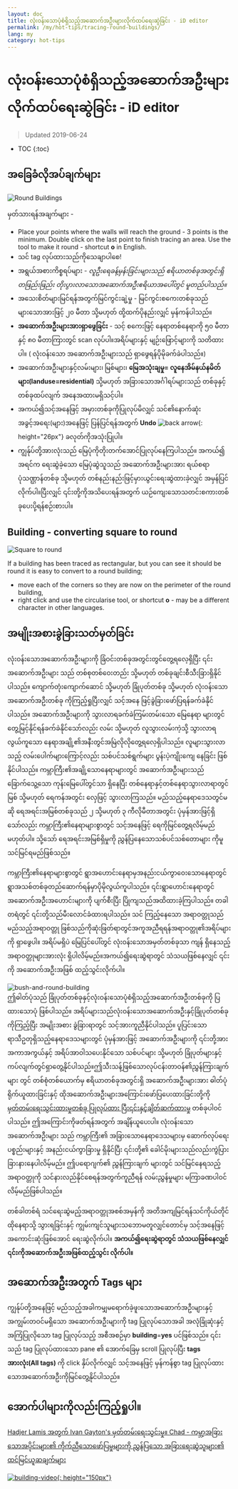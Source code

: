 ```yaml
---
layout: doc
title: လုံးဝန်းသောပုံစံရှိသည့်အဆောက်အဦးများလိုက်ထပ်ရေးဆွဲခြင်း - iD editor
permalink: /my/hot-tips/tracing-round-buildings/
lang: my
category: hot-tips
---
```


လုံးဝန်းသောပုံစံရှိသည့်အဆောက်အဦးများလိုက်ထပ်ရေးဆွဲခြင်း - iD editor
============

> Updated 2019-06-24

- TOC
{:toc}

အခြေခံလိုအပ်ချက်များ
----------

![Round Buildings][]


မှတ်သားရန်အချက်များ -  

- Place your points where the walls will reach the ground - 3 points is the minimum. Double click on the last point to finish tracing an area. Use the tool to make it round - shortcut **o** in English.  
- သင် tag လုပ်ထားသည်ကိုသေချာပါစေ!  
- အရွယ်အစားကိစ္စရပ်များ - *လူဦးရေခန့်မှန်းခြင်းများသည် ဧရိယာတစ်ခုအတွင်းရှိ တဖြည်းဖြည်း တိုးပွားလာသောအဆောက်အဦးဧရိယာအပေါ်တွင် မူတည်ပါသည်။*  
- အသေးစိတ်များမြင်ရန်အတွက်မြင်ကွင်းချဲ့မှု - မြင်ကွင်းစကေးတစ်ခုသည် များသောအားဖြင့် ၂၀ မီတာ သို့မဟုတ် ထို့ထက်ပိုနည်းလျှင် မှန်ကန်ပါသည်။  
- **အဆောက်အဦးများအားရှာဖွေခြင်း** - သင့် စကေးဖြင့် နေရာတစ်နေရာကို ၅၀ မီတာနှင့် ၈၀ မီတာကြားတွင် scan လုပ်ပါ။အရိပ်များနှင့် မျဉ်းဖြောင့်များကို သတိထားပါ။ ( လုံးဝန်းသော အဆောက်အဦးများသည် ရှာဖွေရန်ပိုမိုခက်ခဲပါသည်။)  
- အဆောက်အဦးများနှင့်လမ်းများ၊ မြစ်များ၊ **မြေအသုံးချမှု= လူနေအိမ်နယ်နမိတ်များ(landuse=residential)** သို့မဟုတ် အခြားသောအင်္ဂါရပ်များသည် တစ်ခုနှင့်တစ်ခုထပ်လျက် အနေအထားမရှိသင့်ပါ။  
- အကယ်၍သင့်အနေဖြင့် အမှားတစ်ခုကိုပြုလုပ်မိလျှင် သင်၏နောက်ဆုံးအခွင့်အရေး(များ)အနေဖြင့် ပြန်ပြင်ရန်အတွက် **Undo** ![back arrow]{: height="26px"} ခလုတ်ကိုအသုံးပြုပါ။  
- ကျွန်ုပ်တို့အားလုံးသည် မြေပုံကိုတိုးတက်အောင်ပြုလုပ်နေကြပါသည်။ အကယ်၍ အရင်က ရေးဆွဲခဲ့သော မြေပုံဆွဲသူသည် အဆောက်အဦးများအား ရယ်စရာပုံသဏ္ဌာန်တစ်ခု သို့မဟုတ် တစ်နည်းနည်းဖြင့်မှားယွင်းရေးဆွဲထားခဲ့လျှင် အမှန်ပြင်လိုက်ပါ။ပြီးလျှင် ၎င်းတို့ကိုအသိပေးရန်အတွက် ယဉ်ကျေးသောသတင်းစကားတစ်ခုပေးပို့ရန်စဉ်းစားပါ။  

Building - converting square to round
-------------------------------------

![Square to round][]  

If a building has been traced as rectangular, but you can see it should be round it is easy to convert to a round building;

- move each of the corners so they are now on the perimeter of the round building,
- right click and use the circularise tool, or shortcut **o** - may be a different character in other languages.  

အမျိုးအစားခွဲခြားသတ်မှတ်ခြင်း
---------------

လုံးဝန်းသောအဆောက်အဦးများကို ခြံဝင်းတစ်ခုအတွင်းတွင်တွေ့ရလေ့ရှိပြီး ၎င်းအဆောက်အဦးများ သည် တစ်စုတစ်ဝေးတည်း သို့မဟုတ် တစ်ခုချင်းစီသီးခြားရှိနိုင်ပါသည်။ ကျောက်တုံးကျောက်ဆောင် သို့မဟုတ် ခြုံပုတ်တစ်ခု သို့မဟုတ် လုံးဝန်းသောအဆောက်အဦးတစ်ခု ကိုကြည့်ရှုပြီးလျှင် သင့်အနေ ဖြင့်ခွဲခြားဖော်ပြရန်ခက်ခဲနိုင်ပါသည်။ အဆောက်အဦးများကို သွားလာရခက်ခဲကြမ်းတမ်းသော မြေနေရာ များတွင်တွေ့မြင့်နိုင်ရန်ခက်ခဲနိုင်သော်လည်း လမ်း သို့မဟုတ် လူသွားလမ်းကဲ့သို့ သွားလာရလွယ်ကူသော နေရာအချို့၏အနီးတွင်အမြဲလိုလိုတွေ့ရလေ့ရှိပါသည်။ လူများသွားလာသည့် လမ်းပေါက်များကြောင့်လည်း သစ်ပင်သစ်ရွက်များ ပွန်းပဲ့ကျိုးကျေ နေခြင်း ဖြစ်နိုင်ပါသည်။ ကမ္ဘာကြီး၏အချို့သောနေရာများတွင် အဆောက်အဦးများသည် ခြောက်သွေ့သော ကုန်းမြေပေါ်တွင်သာ ရှိနေပြီး တစ်နေရာနှင့်တစ်နေရာသွားလာရာတွင် မြစ် သို့မဟုတ် ရေကန်အတွင်း လှေဖြင့် သွားလာကြသည်။ မည်သည့်နေရာဒေသတွင်မဆို ရေအရင်းအမြစ်တစ်ခုသည်  ၂ သို့မဟုတ် ၃ ကီလိုမီတာအတွင်း ပုံမှန်အားဖြင့်ရှိသော်လည်း ကမ္ဘာကြီး၏နေရာများစွာတွင် သင့်အနေဖြင့် ရေကိုမြင်တွေ့ရလိမ့်မည်မဟုတ်ပါ။ သို့သော် ရေအရင်းအမြစ်ရှိမှုကို ညွှန်ပြနေသောသစ်ပင်သစ်တောများ ကိုမူ သင်မြင်ရမည်ဖြစ်သည်။  

ကမ္ဘာကြီး၏နေရာများစွာတွင် ရွာအဟောင်းနေရာမှအနည်းငယ်ကွာဝေးသောနေရာတွင် ရွာအသစ်တစ်ခုတည်ဆောက်ရန်မှာပိုမိုလွယ်ကူပါသည်။ ၎င်းရွာဟောင်းနေရာတွင် အဆောက်အဦးအဟောင်းများကို ပျက်စီးပြီး ပြိုကျသည်အထိထားခဲ့ကြပါသည်။ တခါတရံတွင် ၎င်းတို့သည်မီးလောင်ခံထားရပါသည်။ သင် ကြည့်နေသော အရာဝတ္တုသည် မည်သည့်အရာဝတ္တု ဖြစ်သည်ကိုဆုံးဖြတ်ရာတွင်အကူအညီရရန်အရာဝတ္တု၏အရိပ်များကို ရှာဖွေပါ။ အရိပ်မရှိပဲ မြေပြင်ပေါ်တွင် လုံးဝန်းသောအမှတ်တစ်ခုသာ ကျန် ရှိနေသည့် အရာဝတ္တုများအားလုံး ရှိပါလိမ့်မည်။အကယ်၍ရေးဆွဲရာတွင် သံသယဖြစ်နေလျှင် ၎င်းကို အဆောက်အဦးအဖြစ် ထည့်သွင်းလိုက်ပါ။  

![bush-and-round-building][]  
ဤဓါတ်ပုံသည် ခြုံပုတ်တစ်ခုနှင့်လုံးဝန်းသောပုံစံရှိသည့်အဆောက်အဦးတစ်ခုကို ပြထားသောပုံ ဖြစ်ပါသည်။ အရိပ်များသည်လုံးဝန်းသောအဆောက်အဦးနှင့်ခြုံပုတ်တစ်ခုကိုကြည့်ပြီး အမျိုးအစား ခွဲခြားရာတွင် သင့်အားကူညီနိုင်ပါသည်။ ပူပြင်းသောရာသီဥတုရှိသည့်နေရာဒေသများတွင် ပုံမှန်အားဖြင့် အဆောက်အဦးများကို ၎င်းတို့အားအကာအကွယ်နှင့် အရိပ်အာဝါသပေးနိုင်သော သစ်ပင်များ သို့မဟုတ် ခြုံပုတ်များနှင့်ကပ်လျက်တွင်ရှာတွေ့နိုင်ပါသည်။ဤသီးသန့်ဖြစ်သောလုပ်ငန်းတာဝန်၏ညွှန်ကြားချက်များ တွင် တစ်စုံတစ်ယောက်မှ ဧရိယာတစ်ခုအတွင်းရှိ အဆောက်အဦးများအား ဓါတ်ပုံရိုက်ယူထားခြင်းနှင့် ထိုအဆောက်အဦးများအကြောင်းဖော်ပြပေးထားခြင်းတို့ကို[မှတ်တမ်းရေးသွင်းထားမှုတစ်ခု ပြုလုပ်ထား ပြီး၎င်းနှင့်ချိတ်ဆက်ထားမှု](https://www.openstreetmap.org/user/IvanGayton/diary/38612) တစ်ခုပါဝင်ပါသည်။ ဤအကြောင်းကိုဖတ်ရန်အတွက် အချိန်ယူပေးပါ။ လုံးဝန်းသောအဆောက်အဦးများ သည် ကမ္ဘာကြီး၏ အခြားသောနေရာဒေသများမှ ဆောက်လုပ်ရေးပစ္စည်းများနှင့် အနည်းငယ်ကွာခြားမှု ရှိနိုင်ပြီး ၎င်းတို့၏ ခေါင်မိုးများသည်လည်းကွဲပြားခြားနားနေပါလိမ့်မည်။ ဤပရောဂျက်၏ ညွှန်ကြားချက် များတွင် သင်မြင်နေရသည့်အရာဝတ္တုကို သင်နားလည်နိုင်စေရန်အတွက်ကူညီရန် လမ်းညွှန်မှုများ မကြာခဏပါဝင်လိမ့်မည်ဖြစ်ပါသည်။   

တစ်ခါတစ်ရံ သင်ရေးဆွဲမည့်အရာဝတ္တုအစစ်အမှန်ကို အတိအကျမြင်ရန်သင်ကိုယ်တိုင် ထိုနေရာသို့ သွားရခြင်းနှင့် ကျွမ်းကျင်သူများသဘောမတူလျှင်တောင်မှ သင့်အနေဖြင့် အကောင်းဆုံးဖြစ်အောင် ရေးဆွဲလိုက်ပါ။ **အကယ်၍ရေးဆွဲရာတွင် သံသယဖြစ်နေလျှင် ၎င်းကိုအဆောက်အဦးအဖြစ်ထည့်သွင်း လိုက်ပါ။**  

အဆောက်အဦးအတွက် Tags များ
-------------

ကျွန်ုပ်တို့အနေဖြင့် မည်သည့်အခါကမျှမရောက်ခဲ့ဖူးသောအဆောက်အဦးများနှင့် အကျွမ်းတဝင်မရှိသော အဆောက်အဦးများကို tag ပြုလုပ်သောအခါ အလုံခြုံဆုံးနှင့် အကြံပြုလိုသော tag ပြုလုပ်သည့် အစီအစဉ်မှာ **building**=**yes** ပင်ဖြစ်သည်။ ၎င်းသည် tag ပြုလုပ်ထားသော pane ၏ အောက်ခြေမှ scroll ပြုလုပ်ပြီး **tags အားလုံး(All tags)** ကို click နှိပ်လိုက်လျှင် သင့်အနေဖြင့် မှန်ကန်စွာ tag ပြုလုပ်ထားသောအဆောက်အဦးကိုမြင်တွေ့နိုင်ပါသည်။  

အောက်ပါများကိုလည်းကြည့်ရှုပါ။  
---------

[Hadjer Lamis အတွက် Ivan Gayton's မှတ်တမ်းရေးသွင်းမှု။ Chad - ကမ္ဘာ့အခြားသောအပိုင်းများ၏ ကိုက်ညီသောဖော်ပြမှုများကို ညွှန်ပြသော အခြားရေးဆွဲသူများ၏ ထင်မြင်ယူဆချက်များ](https://www.openstreetmap.org/user/IvanGayton/diary/38612)

[![building-video]{: height="150px"}](https://www.youtube.com/watch?v=VPJz-AucqF4&index=7&list=PLb9506_-6FMHZ3nwn9heri3xjQKrSq1hN "Humanitarian OpenStreetMap Team Tutorial Videos - Adding a Building to OpenStreetMap")  


[keymon]:/images/hot-tips/keymon.png
[Round Buildings]: /images/hot-tips/round_building.gif "Demonstration of mapping a round building"
[Square to round]: /images/hot-tips/square-round-building.gif "Demonstrating changing a square to round building"  
[bush-and-round-building]: /images/hot-tips/bush-and-round-building.png "Round building next to a bush"
[back arrow]: /images/beginner/back-arrow.png "Undo"
[building-video]: /images/hot-tips/building-video.png "Humanitarian OpenStreetMap Team Tutorial Videos - Adding a Building to OpenStreetMap"
